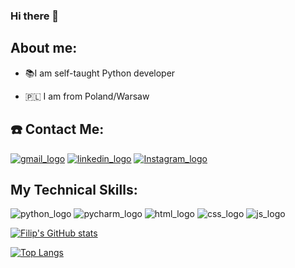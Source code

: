 ### Hi there 👋

<!--
**MalesaFilip/MalesaFilip** is a ✨ _special_ ✨ repository because its `README.md` (this file) appears on your GitHub profile.

Here are some ideas to get you started:

- 🔭 I’m currently working on ...
- 🌱 I’m currently learning ...
- 👯 I’m looking to collaborate on ...
- 🤔 I’m looking for help with ...
- 💬 Ask me about ...
- 📫 How to reach me: ...
- 😄 Pronouns: ...
- ⚡ Fun fact: ...
-->
## About me: ##
- 📚I am self-taught Python developer

- 🇵🇱 I am from Poland/Warsaw
<!--
- 🇬🇷 Currently I am a direction manager in a tour company in Greece
-->



## ☎️ Contact Me: ##
[![gmail_logo](https://user-images.githubusercontent.com/121855877/211012302-7f0538ab-4347-405e-9d06-c86e89db0e90.png)](https://www.instagram.com/males_pl/)
[![linkedin_logo](https://user-images.githubusercontent.com/121855877/211012140-fc629ebf-1502-4bde-b60a-f1ab860a2787.png)](https://www.linkedin.com/in/filip-malesa-673435199/)
[![Instagram_logo](https://user-images.githubusercontent.com/121855877/211027923-b46a239e-fb6f-4b93-bc0a-77cf13a96e65.png)](https://www.instagram.com/males_pl/)





## My Technical Skills: ##
![python_logo](https://user-images.githubusercontent.com/121855877/211010065-5f083749-e5f3-4502-956f-e9c0a895cc4c.png)
![pycharm_logo](https://user-images.githubusercontent.com/121855877/211010089-976a3b95-69a0-41a1-ba34-effe3a2b5b27.png)
![html_logo](https://user-images.githubusercontent.com/121855877/211010102-31683fe0-96eb-43e5-ad8c-460a00d56cee.png)
![css_logo](https://user-images.githubusercontent.com/121855877/211010111-ff3accd4-08c8-4f69-b681-43bfdaf1085d.png)
![js_logo](https://user-images.githubusercontent.com/121855877/211010113-3da62909-7a7e-49b6-bcf9-e21090ee41f9.png)


[![Filip's GitHub stats](https://github-readme-stats.vercel.app/api?username=MalesaFilip)](https://github.com/anuraghazra/github-readme-stats)

[![Top Langs](https://github-readme-stats.vercel.app/api/top-langs/?username=MalesaFilip&layout=compact&theme=merko)](https://github.com/anuraghazra/github-readme-stats)

